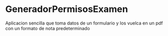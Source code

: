 # GeneradorPermisosExamen
Aplicacion sencilla que toma datos de un formulario y los vuelca en un pdf con un formato de nota predeterminado

